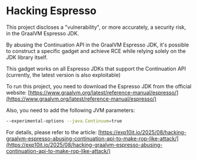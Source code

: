 # Hacking Espresso

This project discloses a "vulnerability", or more accurately, a security risk, in the GraalVM Espresso JDK.

By abusing the Continuation API in the GraalVM Espresso JDK, it's possible to construct a specific gadget and achieve RCE while relying solely on the JDK library itself.

This gadget works on all Espresso JDKs that support the Continuation API (currently, the latest version is also exploitable)

To run this project, you need to download the Espresso JDK from the official website: [https://www.graalvm.org/latest/reference-manual/espresso/](https://www.graalvm.org/latest/reference-manual/espresso/)

Also, you need to add the following JVM parameters:

```bash
--experimental-options --java.Continuum=true
```

For details, please refer to the article: [https://exp10it.io/2025/08/hacking-graalvm-espresso-abusing-continuation-api-to-make-rop-like-attack/](https://exp10it.io/2025/08/hacking-graalvm-espresso-abusing-continuation-api-to-make-rop-like-attack/)

